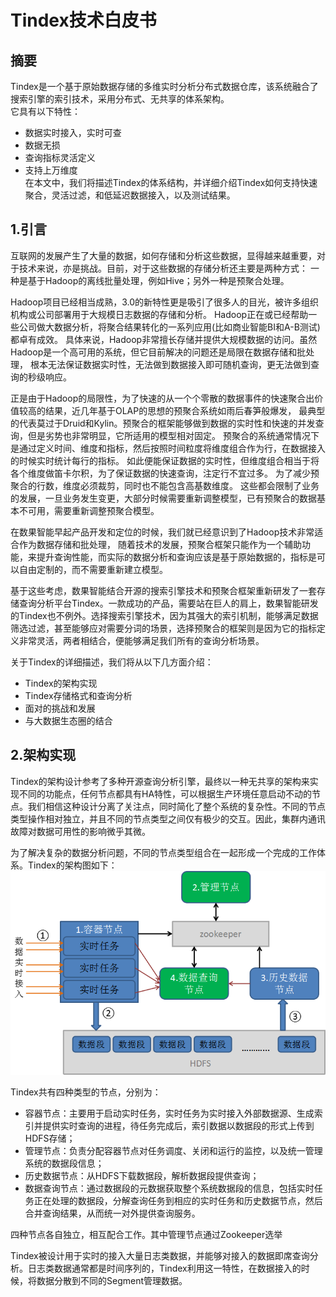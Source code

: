 Tindex技术白皮书
==================================================

## 摘要  

Tindex是一个基于原始数据存储的多维实时分析分布式数据仓库，该系统融合了搜索引擎的索引技术，采用分布式、无共享的体系架构。  
它具有以下特性：  
* 数据实时接入，实时可查  
* 数据无损  
* 查询指标灵活定义  
* 支持上万维度   
在本文中，我们将描述Tindex的体系结构，并详细介绍Tindex如何支持快速聚合，灵活过滤，和低延迟数据接入，以及测试结果。

## 1.引言  

互联网的发展产生了大量的数据，如何存储和分析这些数据，显得越来越重要，对于技术来说，亦是挑战。目前，对于这些数据的存储分析还主要是两种方式：
一种是基于Hadoop的离线批量处理，例如Hive；另外一种是预聚合处理。  

Hadoop项目已经相当成熟，3.0的新特性更是吸引了很多人的目光，被许多组织机构或公司部署用于大规模日志数据的存储和分析。
Hadoop正在或已经帮助一些公司做大数据分析，将聚合结果转化的一系列应用(比如商业智能BI和A-B测试)都卓有成效。
具体来说，Hadoop非常擅长存储并提供大规模数据的访问。虽然Hadoop是一个高可用的系统，但它目前解决的问题还是局限在数据存储和批处理，
根本无法保证数据实时性，无法做到数据接入即可随机查询，更无法做到查询的秒级响应。  

正是由于Hadoop的局限性，为了快速的从一个个零散的数据事件的快速聚合出价值较高的结果，近几年基于OLAP的思想的预聚合系统如雨后春笋般爆发，
最典型的代表莫过于Druid和Kylin。预聚合的框架能够做到数据的实时性和快速的并发查询，但是劣势也非常明显，它所适用的模型相对固定。
预聚合的系统通常情况下是通过定义时间、维度和指标，然后按照时间粒度将维度组合作为行，在数据接入的时候实时统计每行的指标。
如此便能保证数据的实时性，但维度组合相当于将各个维度做笛卡尔积，为了保证数据的快速查询，注定行不宜过多。
为了减少预聚合的行数，维度必须裁剪，同时也不能包含高基数维度。
这些都会限制了业务的发展，一旦业务发生变更，大部分时候需要重新调整模型，已有预聚合的数据基本不可用，需要重新调整预聚合模型。  

在数果智能早起产品开发和定位的时候，我们就已经意识到了Hadoop技术非常适合作为数据存储和批处理，
随着技术的发展，预聚合框架只能作为一个辅助功能，来提升查询性能，而实际的数据分析和查询应该是基于原始数据的，指标是可以自由定制的，而不需要重新建立模型。  

基于这些考虑，数果智能结合开源的搜索引擎技术和预聚合框架重新研发了一套存储查询分析平台Tindex。一款成功的产品，需要站在巨人的肩上，数果智能研发的Tindex也不例外。选择搜索引擎技术，因为其强大的索引机制，能够满足数据筛选过滤，甚至能够应对需要分词的场景，选择预聚合的框架则是因为它的指标定义非常灵活，两者相结合，便能够满足我们所有的查询分析场景。  

关于Tindex的详细描述，我们将从以下几方面介绍：  
* Tindex的架构实现  
* Tindex存储格式和查询分析  
* 面对的挑战和发展  
* 与大数据生态圈的结合  

## 2.架构实现  

Tindex的架构设计参考了多种开源查询分析引擎，最终以一种无共享的架构来实现不同的功能点，任何节点都具有HA特性，可以根据生产环境任意启动不动的节点。我们相信这种设计分离了关注点，同时简化了整个系统的复杂性。不同的节点类型操作相对独立，并且不同的节点类型之间仅有极少的交互。因此，集群内通讯故障对数据可用性的影响微乎其微。  

为了解决复杂的数据分析问题，不同的节点类型组合在一起形成一个完成的工作体系。Tindex的架构图如下：  
![](TindexArchitecture.png)  

Tindex共有四种类型的节点，分别为：
* 容器节点：主要用于启动实时任务，实时任务为实时接入外部数据源、生成索引并提供实时查询的进程，待任务完成后，索引数据以数据段的形式上传到HDFS存储；
* 管理节点：负责分配容器节点对任务调度、关闭和运行的监控，以及统一管理系统的数据段信息；
* 历史数据节点：从HDFS下载数据段，解析数据段提供查询；
* 数据查询节点：通过数据段的元数据获取整个系统数据段的信息，包括实时任务正在处理的数据段，分解查询任务到相应的实时任务和历史数据节点，然后合并查询结果，从而统一对外提供查询服务。  

四种节点各自独立，相互配合工作。其中管理节点通过Zookeeper选举

Tindex被设计用于实时的接入大量日志类数据，并能够对接入的数据即席查询分析。日志类数据通常都是时间序列的，Tindex利用这一特性，在数据接入的时候，将数据分散到不同的Segment管理数据。
